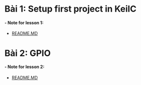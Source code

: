 # Bài 1: Setup first project in KeilC
#### - Note  for lesson 1:
- [README.MD](https://github.com/TuanDinh191/Automotive_embedded/tree/4514f1fddbb2bcfc0a9cafbaed451854165410a5/Bai%201-%20Setup%20project%20dau%20tien%20tren%20KeilC)
# Bài 2: GPIO
#### - Note  for lesson 2:
- [README.MD](https://github.com/TuanDinh191/Automotive_embedded/tree/4514f1fddbb2bcfc0a9cafbaed451854165410a5/Bai%202-%20GPIO)